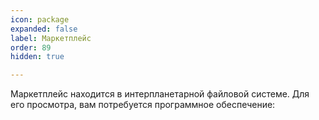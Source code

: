 ```yaml
---
icon: package
expanded: false
label: Маркетплейс
order: 89
hidden: true

---
```

Маркетплейс находится в интерпланетарной файловой системе. Для его просмотра, вам потребуется программное обеспечение: 